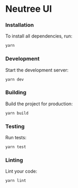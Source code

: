 # Neutree UI

### Installation

To install all dependencies, run:

```bash
yarn
```

### Development

Start the development server:

```bash
yarn dev
```

### Building

Build the project for production:

```bash
yarn build
```

### Testing

Run tests:

```bash
yarn test
```

### Linting

Lint your code:

```bash
yarn lint
```
